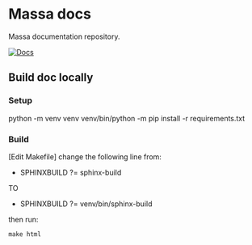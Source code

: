 # Massa docs

Massa documentation repository.

[![Docs](https://img.shields.io/static/v1?label=massa&message=docs&color=blue)](https://docs.massa.net/)

## Build doc locally

### Setup

python -m venv venv
venv/bin/python -m pip install -r requirements.txt

### Build

[Edit Makefile] change the following line from:

* SPHINXBUILD   ?= sphinx-build

TO

* SPHINXBUILD   ?= venv/bin/sphinx-build

then run:

```commandline
make html
```
